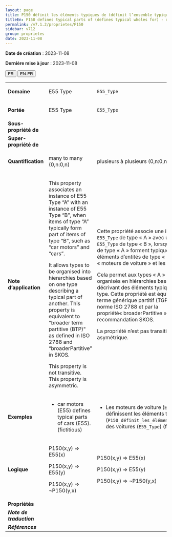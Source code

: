 ```yaml
---
layout: page
title: P150 définit les éléments typiques de (définit l’ensemble typique pour)
titleEn: P150 defines typical parts of (defines typical wholes for) - définit les éléments typiques de (définit l’ensemble typique pour)
permalink: /v7.1.2/proprietes/P150
sidebar: v712
group: proprietes
date: 2023-11-08
---
```


**Date de création** : 2023-11-08

**Dernière mise à jour** : 2023-11-08

<div class="lang-buttons">
 <button id="fr" class="activate">FR</button>
 <button id="en-fr">EN-FR</button>
</div>

<table>
<tbody>
<tr>
<td><strong>Domaine</strong></td>
<td class="en">
<p>E55 Type</p>
</td>
<td>
<p><code class="language-plaintext highlighter-rouge">E55_Type</code></p>
</td>
</tr>
<tr>
<td><strong>Portée</strong></td>
<td class="en">
<p>E55 Type</p>
</td>
<td>
<p><code class="language-plaintext highlighter-rouge">E55_Type</code></p>
</td>
</tr>
<tr>
<td><strong>Sous-propriété de</strong></td>
<td class="en">
</td>
<td>
</td>
</tr>
<tr>
<td><strong>Super-propriété de</strong></td>
<td class="en">
</td>
<td>
</td>
</tr>
<tr>
<td><strong>Quantification</strong></td>
<td class="en">
<p>many to many (0,n:0,n)</p>
</td>
<td>
<p>plusieurs à plusieurs (0,n:0,n)</p>
</td>
</tr>
<tr>
<td><strong>Note d’application</strong></td>
<td class="en">
<p>This property associates an instance of E55 Type “A” with an instance of E55 Type “B”, when items of type “A” typically form part of items of type “B”, such as “car motors” and “cars”. </p>
<p>It allows types to be organised into hierarchies based on one type describing a typical part of another. This property is equivalent to "broader term partitive (BTP)" as defined in ISO 2788 and “broaderPartitive” in SKOS.</p>
<p>This property is not transitive. This property is asymmetric.</p>
</td>
<td>
<p>Cette propriété associe une instance <code class="language-plaintext highlighter-rouge">E55_Type</code> de type « A » avec une instance <code class="language-plaintext highlighter-rouge">E55_Type</code> de type « B », lorsque des entités de type « A » forment typiquement des éléments d’entités de type « B », tels que les « moteurs de voiture » et les « voitures ». </p>
<p>Cela permet aux types « A » et « B » d’être organisés en hiérarchies basées sur un type décrivant des éléments typiques d’un autre type. Cette propriété est équivalente au « terme générique partitif (TGP) » défini par la norme ISO 2788 et par la propriété« broaderPartitive » dans la recommandation SKOS.</p>
<p>La propriété n’est pas transitive, mais est asymétrique.</p>
</td>
</tr>
<tr>
<td><strong>Exemples</strong></td>
<td class="en">
<ul>
<li><p>car motors (E55) defines typical parts of cars (E55). (fictitious)</p>
</li>
</ul>
</td>
<td>
<ul>
<li><p>Les moteurs de voiture (<code class="language-plaintext highlighter-rouge">E55_Type</code>) définissent les éléments typiques (<code class="language-plaintext highlighter-rouge">P150_définit_les_éléments_typiques_de</code>) des voitures (<code class="language-plaintext highlighter-rouge">E55_Type</code>) (fictif)</p>
</li>
</ul>
</td>
</tr>
<tr>
<td><strong>Logique</strong></td>
<td class="en">
<p>P150(x,y) ⇒ E55(x)</p>
<p>P150(x,y) ⇒ E55(y)</p>
<p>P150(x,y) ⇒ ¬P150(y,x)</p>
</td>
<td>
<p>P150(x,y) ⇒ E55(x)</p>
<p>P150(x,y) ⇒ E55(y)</p>
<p>P150(x,y) ⇒ ¬P150(y,x)</p>
</td>
</tr>
<tr>
<td><strong>Propriétés</strong></td>
<td class="en">
</td>
<td>
</td>
</tr>
<tr>
<td><strong><em>Note de traduction</em></strong></td>
<td colspan="2">
</td>
</tr>
<tr>
<td><strong><em>Références</em></strong></td>
<td colspan="2">
<p><em></em></p>
</td>
</tr>
</tbody>
</table>
